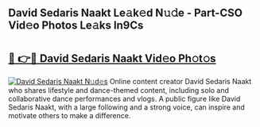 ## David Sedaris Naakt Le𝚊k𝚎d N𝚞𝚍e - Part-CSO Vid𝚎o Photos Le𝚊ks ln9Cs

# <h2><a href="http://fb85px.evod.top/?m=David+Sedaris+Naakt">🔗 👉🔴 David Sedaris Naakt Vid𝚎o Ph𝚘t𝚘s</a></h2>

[![David Sedaris Naakt N𝚞d𝚎s](https://i.imgur.com/8V9OHl7.gif)](http://fb85px.evod.top/?m=David+Sedaris+Naakt)
Online content creator David Sedaris Naakt who shares lifestyle and dance-themed content, including solo and collaborative dance performances and vlogs. A public figure like David Sedaris Naakt, with a large following and a strong voice, can inspire and motivate others to make a difference. 
